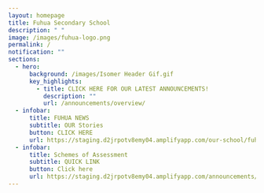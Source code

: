 ```yaml
---
layout: homepage
title: Fuhua Secondary School
description: " "
image: /images/fuhua-logo.png
permalink: /
notification: ""
sections:
  - hero:
      background: /images/Isomer Header Gif.gif
      key_highlights:
        - title: CLICK HERE FOR OUR LATEST ANNOUNCEMENTS!
          description: ""
          url: /announcements/overview/
  - infobar:
      title: FUHUA NEWS
      subtitle: OUR Stories
      button: CLICK HERE
      url: https://staging.d2jrpotv8emy04.amplifyapp.com/our-school/fuhua-news/
  - infobar:
      title: Schemes of Assessment
      subtitle: QUICK LINK
      button: Click here
      url: https://staging.d2jrpotv8emy04.amplifyapp.com/announcements/2023-scheme-of-assessments/
---
```

